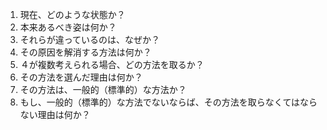 1. 現在、どのような状態か？
1. 本来あるべき姿は何か？
1. それらが違っているのは、なぜか？
1. その原因を解消する方法は何か？
1. ４が複数考えられる場合、どの方法を取るか？
1. その方法を選んだ理由は何か？
1. その方法は、一般的（標準的）な方法か？
1. もし、一般的（標準的）な方法でないならば、その方法を取らなくてはならない理由は何か？
